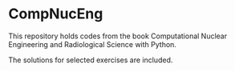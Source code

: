 # CompNucEng
This repository holds codes from the book Computational Nuclear Engineering and Radiological Science with Python.

The solutions for selected exercises are included.
